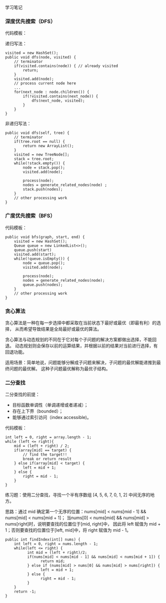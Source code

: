 学习笔记

### 深度优先搜索（DFS）

代码模板：

递归写法：
```
visited = new HashSet();
public void dfs(node, visited) {
    // terminator
    if(visited.contains(node)) { // already visited
        return;
    }
    visited.add(node);
    // process current node here
    ...
    for(next_node : node.children()) {
        if(!visited.contains(next_node)) {
            dfs(next_node, visited);
        }
    }
}
```
非递归写法：
```
public void dfs(self, tree) {
    // terminator
    if(tree.root == null) {
        return new ArrayList();
    }
    visited = new TreeNode[];
    stack = tree.root;
    while(!stack.empty()) {
        node = stack.pop();
        visited.add(node);
        
        process(node);
        nodes = generate_related_nodes(node) ;
        stack.push(nodes);
    }
    // other processing work 
}
```
### 广度优先搜索（BFS）

代码模板：
```
public void bfs(graph, start, end) {
    visited = new HashSet();
    Queue queue = new LinkedList<>();
    queue.push(start)
    visited.add(start);
    while(!queue.isEmpty()) {
        node = queue.pop(); 
        visited.add(node);
        
        process(node); 
        nodes = generate_related_nodes(node); 
        queue.push(nodes);
    }
    // other processing work
}
```

### 贪心算法

贪心算法是一种在每一步选择中都采取在当前状态下最好或最优（即最有利）的选择，
从而希望导致结果是全局最好或最优的算法。 

贪心算法与动态规划的不同在于它对每个子问题的解决方案都做出选择，不能回退。
动态规划则会保存以前的运算结果，并根据以前的结果对当前进行选择，有回退功能。

适用场景：简单地说，问题能够分解成子问题来解决，子问题的最优解能递推到最终问题的最优解。
这种子问题最优解称为最优子结构。

### 二分查找

二分查找的前提：

* 目标函数单调性（单调递增或者递减）；
* 存在上下界（bounded）；
* 能够通过索引访问（index accessible)。

代码模板：
```
int left = 0, right = array.length - 1;
while (left <= right){
    mid = (left + right) / 2;
    if(array[mid] == target) {
        // find the target!!
        break or return result
    } else if(array[mid] < target) {
        left = mid + 1;
    } else {
        right = mid - 1;
    }
}
```
练习题：使用二分查找，寻找一个半有序数组 [4, 5, 6, 7, 0, 1, 2] 中间无序的地方。

思路：通过 mid 确定第一个无序的位置：nums[mid] < nums[mid - 1] && nums[mid] < nums[mid + 1]；
当nums[0] < nums[mid] && nums[mid] > nums[right]时，说明要查找的位置位于[mid, right]中，
因此将 left 赋值为 mid + 1；否则要查找的位置位于[left, mid]中，将 right 赋值为 mid - 1。
```
public int findIndex(int[] nums) {
    int left = 0, right = nums.length - 1;
    while(left <= right) {
          int mid = (left + right)/2;
          if(nums[mid] < nums[mid - 1] && nums[mid] < nums[mid + 1]) {
                return mid;
          } else if (nums[mid] > nums[0] && nums[mid] > nums[right]) {
                left = mid + 1;
          } else {
                right = mid - 1;
          }
    }
    return -1;
}

```